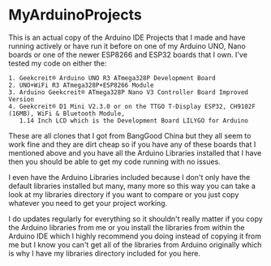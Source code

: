 # MyArduinoProjects
This is an actual copy of the Arduino IDE Projects that I made and have running actively or have run it before on one of my Arduino UNO, Nano boards or one of the newer ESP8266 and ESP32 boards that I own. 
I've tested my code on either the:
```
1. Geekcreit® Arduino UNO R3 ATmega328P Development Board
2. UNO+WiFi R3 ATmega328P+ESP8266 Module
3. Arduino Geekcreit® ATmega328P Nano V3 Controller Board Improved Version
4. Geekcreit® D1 Mini V2.3.0 or on the TTGO T-Display ESP32, CH9102F (16MB), WiFi & Bluetooth Module,
   1.14 Inch LCD which is the Development Board LILYGO for Arduino
```
These are all clones that I got from BangGood China but they all seem to work fine and they are dirt cheap so if you have any of these boards that I mentioned above and you have all the Arduino Libraries installed that I have then you should be able to get my code running with no issues.

I even have the Arduino Libraries included because I don't only have the default libraries installed but many, many more so this way you can take a look at my libraries directory if you want to compare or you just copy whatever you need to get your project working.

I do updates regularly for everything so it shouldn't really matter if you copy the Arduino libraries from me or you install the libraries from within the Arduino IDE which I highly recommend you doing instead of copying it from me but I know you can't get all of the libraries from Arduino originally which is why I have my libraries directory included for you here.
